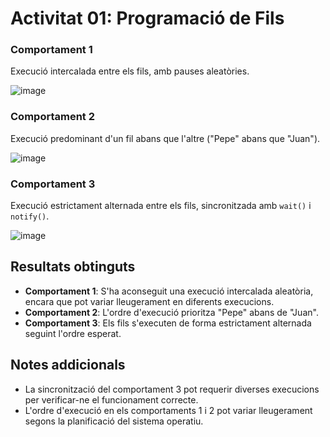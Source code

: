 # Activitat 01: Programació de Fils

### Comportament 1
Execució intercalada entre els fils, amb pauses aleatòries.

![image](https://github.com/user-attachments/assets/1b4da152-8550-4a48-ad0e-8ea3bfca0b6f)


### Comportament 2
Execució predominant d'un fil abans que l'altre ("Pepe" abans que "Juan").

![image](https://github.com/user-attachments/assets/e0c04e11-38d3-4b26-9571-52b914b1bf20)


### Comportament 3
Execució estrictament alternada entre els fils, sincronitzada amb `wait()` i `notify()`.

![image](https://github.com/user-attachments/assets/f6d6c51b-05d5-484a-b322-d15779eb960f)


## Resultats obtinguts

- **Comportament 1**: S'ha aconseguit una execució intercalada aleatòria, encara que pot variar lleugerament en diferents execucions.
- **Comportament 2**: L'ordre d'execució prioritza "Pepe" abans de "Juan".
- **Comportament 3**: Els fils s'executen de forma estrictament alternada seguint l'ordre esperat.

## Notes addicionals
- La sincronització del comportament 3 pot requerir diverses execucions per verificar-ne el funcionament correcte.
- L'ordre d'execució en els comportaments 1 i 2 pot variar lleugerament segons la planificació del sistema operatiu.
